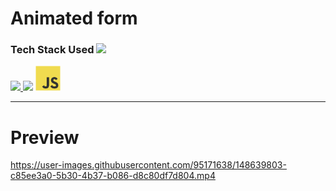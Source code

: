 # Animated form

<h3> Tech Stack Used <img src = "https://media2.giphy.com/media/QssGEmpkyEOhBCb7e1/giphy.gif?cid=ecf05e47a0n3gi1bfqntqmob8g9aid1oyj2wr3ds3mg700bl&rid=giphy.gif" width = 32px> </h3>
<p align="left"> <a href="https://www.w3.org/html/" target="_blank"> <img src="https://img.icons8.com/color/48/000000/html-5--v1.png"/> <a href="https://www.w3schools.com/css/" target="_blank"><img src="https://img.icons8.com/color/48/000000/css3.png"/></a>  
<a href="https://developer.mozilla.org/en-US/docs/Web/JavaScript" target="_blank"> <img src="https://raw.githubusercontent.com/devicons/devicon/master/icons/javascript/javascript-original.svg" alt="javascript" width="40" height="40"/> </a> 
</p>
<hr>

# Preview
https://user-images.githubusercontent.com/95171638/148639803-c85ee3a0-5b30-4b37-b086-d8c80df7d804.mp4
